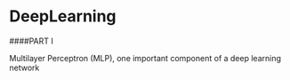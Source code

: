 # DeepLearning

####PART I

Multilayer Perceptron (MLP), one important component of a deep learning network
